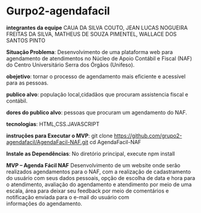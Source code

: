 # Gurpo2-agendafacil
**integrantes da equipe**
CAUA DA SILVA COUTO,
JEAN LUCAS NOGUEIRA FREITAS DA SILVA,
MATHEUS DE SOUZA PIMENTEL,
WALLACE DOS SANTOS PINTO



**Situação Problema**:
Desenvolvimento de uma plataforma web para agendamento de atendimentos no Núcleo de Apoio Contábil e Fiscal (NAF) do Centro Universitário Serra dos Órgãos (Unifeso).


**obejetivo**:
tornar o processo de agendamento mais eficiente e acessível para as pessoas.


**publico alvo**:
população local,cidadãos que procuram assistencia fiscal e contábil.



**dores do publico alvo**:
pessoas que procuram um agendamento do NAF.


**tecnologias**:
HTML,CSS.JAVASCRIPT


**instruções para Executar o MVP**:
git clone https://github.com/grupo2-agendafacil/AgendaFacil-NAF.git
cd AgendaFacil-NAF


**Instale as Dependências**:
No diretório principal, execute
npm install

**MVP – Agenda Fácil NAF**
Desenvolvimento de um website onde serão realizados agendamentos para o NAF, com a realização de cadastramento do usuário com seus dados pessoais, opção de escolha de data e hora para o atendimento, avaliação do agendamento e atendimento por meio de uma escala, área para deixar seu feedback por meio de comentários e notificação enviada para o e-mail do usuário com informações do agendamento.
